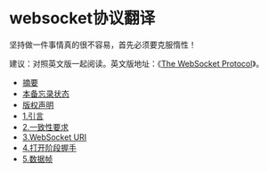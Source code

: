 websocket协议翻译
===========
坚持做一件事情真的很不容易，首先必须要克服惰性！

建议：对照英文版一起阅读。英文版地址：《[The WebSocket Protocol](http://tools.ietf.org/html/rfc6455)》。 

* [摘要](https://github.com/zhangkaitao/websocket-protocol/wiki/%E6%91%98%E8%A6%81)
* [本备忘录状态](https://github.com/zhangkaitao/websocket-protocol/wiki/%E6%9C%AC%E5%A4%87%E5%BF%98%E5%BD%95%E7%8A%B6%E6%80%81)
* [版权声明](https://github.com/zhangkaitao/websocket-protocol/wiki/%E7%89%88%E6%9D%83%E5%A3%B0%E6%98%8E)
* [1.引言](https://github.com/zhangkaitao/websocket-protocol/wiki/1.%E5%BC%95%E8%A8%80)
* [2.一致性要求](https://github.com/zhangkaitao/websocket-protocol/wiki/2.%E4%B8%80%E8%87%B4%E6%80%A7%E8%A6%81%E6%B1%82)
* [3.WebSocket URI](https://github.com/zhangkaitao/websocket-protocol/wiki/3.WebSocket-URI)
* [4.打开阶段握手](https://github.com/zhangkaitao/websocket-protocol/wiki/4.%E6%89%93%E5%BC%80%E9%98%B6%E6%AE%B5%E6%8F%A1%E6%89%8B)
* [5.数据帧](https://github.com/zhangkaitao/websocket-protocol/wiki/5.%E6%95%B0%E6%8D%AE%E5%B8%A7)

